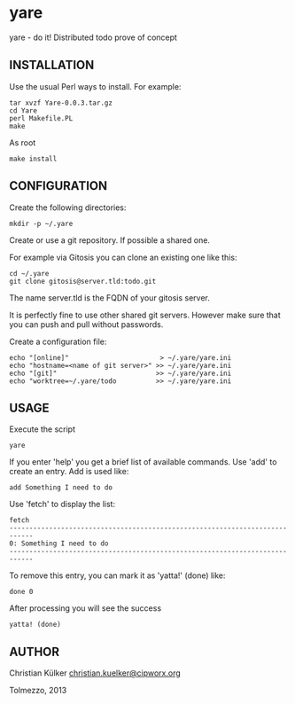 yare
====

yare - do it! Distributed todo prove of concept

## INSTALLATION

Use the usual Perl ways to install. For example:

    tar xvzf Yare-0.0.3.tar.gz
    cd Yare
    perl Makefile.PL
    make

As root

    make install

## CONFIGURATION

Create the following directories:

    mkdir -p ~/.yare

Create or use a git repository. If possible a shared one. 

For example via Gitosis you can clone an existing one like this:

    cd ~/.yare
    git clone gitosis@server.tld:todo.git

The name server.tld is the FQDN of your gitosis server. 

It is perfectly fine to use other shared git servers. However make
sure that you can push and pull without passwords.

Create a configuration file:

    echo "[online]"                       > ~/.yare/yare.ini
    echo "hostname=<name of git server>" >> ~/.yare/yare.ini
    echo "[git]"                         >> ~/.yare/yare.ini
    echo "worktree=~/.yare/todo          >> ~/.yare/yare.ini

## USAGE

Execute the script

    yare

If you enter 'help' you get a brief list of available commands. Use 'add' to
create an entry. Add is used like:

    add Something I need to do

Use 'fetch' to display the list:

    fetch
    ----------------------------------------------------------------------------
    0: Something I need to do
    ----------------------------------------------------------------------------

To remove this entry, you can mark it as 'yatta!' (done) like:

    done 0

After processing you will see the success

    yatta! (done)

## AUTHOR

Christian Külker <christian.kuelker@cipworx.org> 

Tolmezzo, 2013
